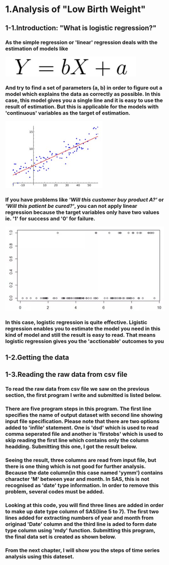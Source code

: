 # 1.Analysis of "Low Birth Weight"

## 1-1.Introduction: "What is logistic regression?"
###   As the simple regression or 'linear' regression deals with the estimation of models like 
 
![LinearModel](/images/linearModel.jpg)
### And try to find a set of parameters (a, b) in order to figure out a model which explains the data as correctly as possible. In this case, this model gives you a single line and it is easy to use the result of estimation. But this is applicable for the models with 'continuous' variables as the target of estimation.
![Result window](/images/linearModel2.jpg)
### If you have problems like *'Will this customer buy product A?'* or *'Will this patient be cured?'*, you can not apply linear regression because the target variables only have two values ie. '1' for success and '0' for failure. 
![Log window](/images/binaryModel.jpg)
### In this case, logistic regression is quite effective. Ligistic regression enables you to estimate the model you need in this kind of model and still the result is easy to read. That means logistic regression gives you the 'acctionable' outcomes to you 
## 1-2.Getting the data
## 1-3.Reading the raw data from csv file
### To read the raw data from csv file we saw on the previous section, the first program I write and submitted is listed below.
### There are five program steps in this program. The first line specifies the name of output dataset with second line showing input file specification. Please note that there are two options added to 'infile' statement. One is 'dsd' which is used to read comma seperated file and another is 'firstobs' which is used to skip reading the first line which contains only the column headding. Submitting this one, I got the result below.
### Seeing the result, three columns are read from input file, but there is one thing which is not good for further analysis. Because the date column(in this case named 'yymm') contains character 'M' between year and month. In SAS, this is not recognised as 'date' type information. In order to remove this problem, several codes must be added.
### Looking at this code, you will find three lines are added in order to make up date type column of SAS(line 5 to 7). The first two lines added for extracting numbers of year and month from originad 'Date' column and the third line is aded to form date type column using 'mdy' function. Submitting this program, the final data set is created as shown below.
### From the next chapter, I will show you the steps of time series analysis using this dateset. 

  
